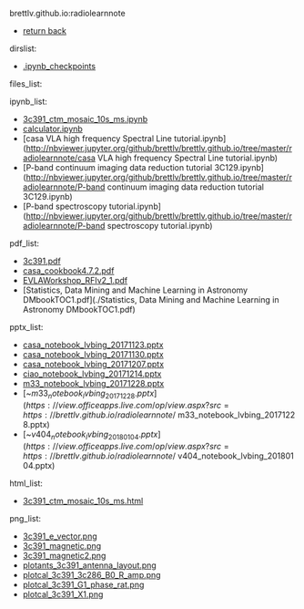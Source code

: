 brettlv.github.io:radiolearnnote
- [return back](../) 

 dirslist: 
- [.ipynb_checkpoints](./.ipynb_checkpoints)

 files_list: 

 ipynb_list: 
- [3c391_ctm_mosaic_10s_ms.ipynb](http://nbviewer.jupyter.org/github/brettlv/brettlv.github.io/tree/master/radiolearnnote/3c391_ctm_mosaic_10s_ms.ipynb)
- [calculator.ipynb](http://nbviewer.jupyter.org/github/brettlv/brettlv.github.io/tree/master/radiolearnnote/calculator.ipynb)
- [casa VLA high frequency Spectral Line tutorial.ipynb](http://nbviewer.jupyter.org/github/brettlv/brettlv.github.io/tree/master/radiolearnnote/casa VLA high frequency Spectral Line tutorial.ipynb)
- [P-band continuum imaging data reduction tutorial 3C129.ipynb](http://nbviewer.jupyter.org/github/brettlv/brettlv.github.io/tree/master/radiolearnnote/P-band continuum imaging data reduction tutorial 3C129.ipynb)
- [P-band spectroscopy tutorial.ipynb](http://nbviewer.jupyter.org/github/brettlv/brettlv.github.io/tree/master/radiolearnnote/P-band spectroscopy tutorial.ipynb)

 pdf_list: 
- [3c391.pdf](./3c391.pdf)
- [casa_cookbook4.7.2.pdf](./casa_cookbook4.7.2.pdf)
- [EVLAWorkshop_RFIv2_1.pdf](./EVLAWorkshop_RFIv2_1.pdf)
- [Statistics, Data Mining and Machine Learning in Astronomy DMbookTOC1.pdf](./Statistics, Data Mining and Machine Learning in Astronomy DMbookTOC1.pdf)

 pptx_list: 
- [casa_notebook_lvbing_20171123.pptx](https://view.officeapps.live.com/op/view.aspx?src=https://brettlv.github.io/radiolearnnote/casa_notebook_lvbing_20171123.pptx)
- [casa_notebook_lvbing_20171130.pptx](https://view.officeapps.live.com/op/view.aspx?src=https://brettlv.github.io/radiolearnnote/casa_notebook_lvbing_20171130.pptx)
- [casa_notebook_lvbing_20171207.pptx](https://view.officeapps.live.com/op/view.aspx?src=https://brettlv.github.io/radiolearnnote/casa_notebook_lvbing_20171207.pptx)
- [ciao_notebook_lvbing_20171214.pptx](https://view.officeapps.live.com/op/view.aspx?src=https://brettlv.github.io/radiolearnnote/ciao_notebook_lvbing_20171214.pptx)
- [m33_notebook_lvbing_20171228.pptx](https://view.officeapps.live.com/op/view.aspx?src=https://brettlv.github.io/radiolearnnote/m33_notebook_lvbing_20171228.pptx)
- [~$m33_notebook_lvbing_20171228.pptx](https://view.officeapps.live.com/op/view.aspx?src=https://brettlv.github.io/radiolearnnote/~$m33_notebook_lvbing_20171228.pptx)
- [~$v404_notebook_lvbing_20180104.pptx](https://view.officeapps.live.com/op/view.aspx?src=https://brettlv.github.io/radiolearnnote/~$v404_notebook_lvbing_20180104.pptx)

 html_list: 
- [3c391_ctm_mosaic_10s_ms.html](./3c391_ctm_mosaic_10s_ms.html)

 png_list: 
- [3c391_e_vector.png](./3c391_e_vector.png)
- [3c391_magnetic.png](./3c391_magnetic.png)
- [3c391_magnetic2.png](./3c391_magnetic2.png)
- [plotants_3c391_antenna_layout.png](./plotants_3c391_antenna_layout.png)
- [plotcal_3c391_3c286_B0_R_amp.png](./plotcal_3c391_3c286_B0_R_amp.png)
- [plotcal_3c391_G1_phase_rat.png](./plotcal_3c391_G1_phase_rat.png)
- [plotcal_3c391_X1.png](./plotcal_3c391_X1.png)
